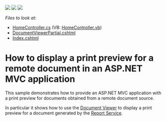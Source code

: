 <!-- default badges list -->
![](https://img.shields.io/endpoint?url=https://codecentral.devexpress.com/api/v1/VersionRange/128596404/13.2.5%2B)
[![](https://img.shields.io/badge/Open_in_DevExpress_Support_Center-FF7200?style=flat-square&logo=DevExpress&logoColor=white)](https://supportcenter.devexpress.com/ticket/details/E4996)
[![](https://img.shields.io/badge/📖_How_to_use_DevExpress_Examples-e9f6fc?style=flat-square)](https://docs.devexpress.com/GeneralInformation/403183)
<!-- default badges end -->
<!-- default file list -->
*Files to look at*:

* [HomeController.cs](./CS/DXWebApplication1/Controllers/HomeController.cs) (VB: [HomeController.vb](./VB/DXWebApplication1/Controllers/HomeController.vb))
* [DocumentViewerPartial.cshtml](./CS/DXWebApplication1/Views/Home/DocumentViewerPartial.cshtml)
* [Index.cshtml](./CS/DXWebApplication1/Views/Home/Index.cshtml)
<!-- default file list end -->
# How to display a print preview for a remote document in an ASP.NET MVC application


<p>This sample demonstrates how to provide an ASP.NET MVC application with a print preview for documents obtained from a remote document source.</p><p>In particular it shows how to use the <a href="http://documentation.devexpress.com/#AspNet/CustomDocument10009"><u>Document Viewer</u></a> to display a print preview for a document generated by the <a href="http://documentation.devexpress.com/#XtraReports/CustomDocument15665"><u>Report Service</u></a>.</p>

<br/>


